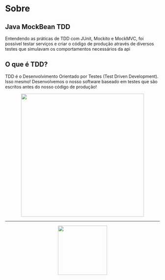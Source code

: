 # Sobre

## Java MockBean TDD

Entendendo as práticas de TDD com JUnit, Mockito e MockMVC, foi possível testar serviços e criar o código de produção através de diversos testes que simulavam os comportamentos necessários da api 

## O que é TDD?

TDD é o Desenvolvimento Orientado por Testes (Test Driven Development). Isso mesmo! Desenvolvemos o nosso software baseado em testes que são escritos antes do nosso código de produção!

<p align="center">
  <a href="https://marsner.com/blog/why-test-driven-development-tdd">
    <img src="https://marsner.com/wp-content/uploads/test-driven-development-TDD.png" width="400">
  </a>
</p>


<hr />

<p align="center">
  <a href="https://github.com/FoxGreedy">
    <img src="https://i.imgur.com/RadC5Gt.png" width="160">
  </a>
</p>
